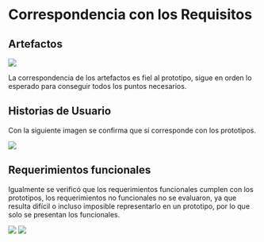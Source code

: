 # Correspondencia con los Requisitos 

## Artefactos 

![](https://33333.cdn.cke-cs.com/kSW7V9NHUXugvhoQeFaf/images/53b79fe55146965be05f9574f759e37b2e57099b31a09dde.png) 

La correspondencia de los artefactos es fiel al prototipo, sigue en orden lo esperado para conseguir todos los puntos necesarios. 

## Historias de Usuario 

Con la siguiente imagen se confirma que sí corresponde con los prototipos. 

![](https://33333.cdn.cke-cs.com/kSW7V9NHUXugvhoQeFaf/images/6a0cb90e62d6314ce0b5fff0419feda3856f70e2e4b68b3a.png) 

## Requerimientos funcionales 

Igualmente se verificó que los requerimientos funcionales cumplen con los prototipos, los requerimientos no funcionales no se evaluaron, ya que resulta difícil o incluso imposible representarlo en un prototipo, por lo que solo se presentan los funcionales. 

![](https://33333.cdn.cke-cs.com/kSW7V9NHUXugvhoQeFaf/images/b7c4262512af3223aa112d5bb824303239ae42c0ef60baf6.png) 
![](https://33333.cdn.cke-cs.com/kSW7V9NHUXugvhoQeFaf/images/121d33a6ae2cf9fbf30698190edc2e21d67290d616fb73a4.png) 


